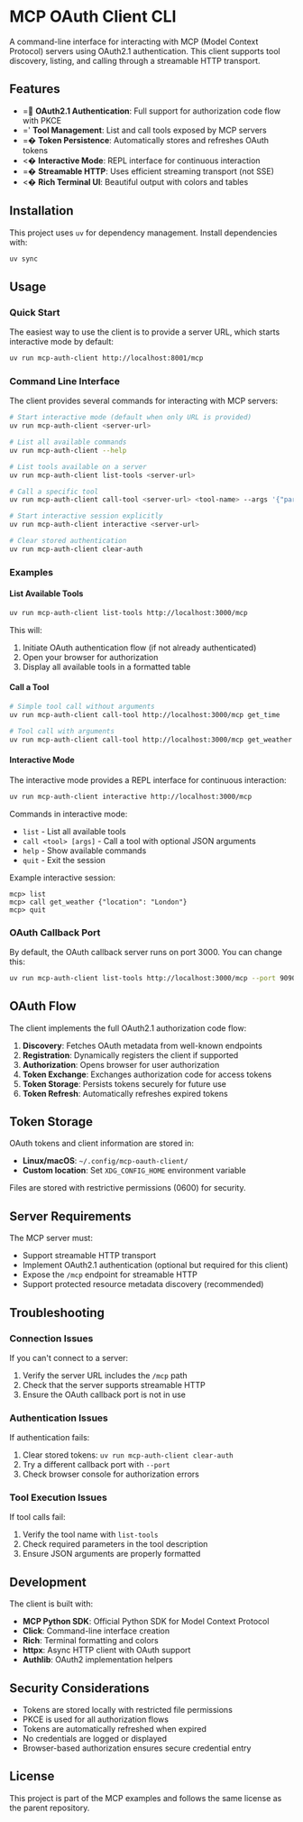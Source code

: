 # MCP OAuth Client CLI

A command-line interface for interacting with MCP (Model Context Protocol) servers using OAuth2.1 authentication. This client supports tool discovery, listing, and calling through a streamable HTTP transport.

## Features

- = **OAuth2.1 Authentication**: Full support for authorization code flow with PKCE
- =' **Tool Management**: List and call tools exposed by MCP servers
- =� **Token Persistence**: Automatically stores and refreshes OAuth tokens
- <� **Interactive Mode**: REPL interface for continuous interaction
- =� **Streamable HTTP**: Uses efficient streaming transport (not SSE)
- <� **Rich Terminal UI**: Beautiful output with colors and tables

## Installation

This project uses `uv` for dependency management. Install dependencies with:

```bash
uv sync
```

## Usage

### Quick Start

The easiest way to use the client is to provide a server URL, which starts interactive mode by default:

```bash
uv run mcp-auth-client http://localhost:8001/mcp
```

### Command Line Interface

The client provides several commands for interacting with MCP servers:

```bash
# Start interactive mode (default when only URL is provided)
uv run mcp-auth-client <server-url>

# List all available commands
uv run mcp-auth-client --help

# List tools available on a server
uv run mcp-auth-client list-tools <server-url>

# Call a specific tool
uv run mcp-auth-client call-tool <server-url> <tool-name> --args '{"param": "value"}'

# Start interactive session explicitly
uv run mcp-auth-client interactive <server-url>

# Clear stored authentication
uv run mcp-auth-client clear-auth
```

### Examples

#### List Available Tools

```bash
uv run mcp-auth-client list-tools http://localhost:3000/mcp
```

This will:
1. Initiate OAuth authentication flow (if not already authenticated)
2. Open your browser for authorization
3. Display all available tools in a formatted table

#### Call a Tool

```bash
# Simple tool call without arguments
uv run mcp-auth-client call-tool http://localhost:3000/mcp get_time

# Tool call with arguments
uv run mcp-auth-client call-tool http://localhost:3000/mcp get_weather --args '{"location": "San Francisco"}'
```

#### Interactive Mode

The interactive mode provides a REPL interface for continuous interaction:

```bash
uv run mcp-auth-client interactive http://localhost:3000/mcp
```

Commands in interactive mode:
- `list` - List all available tools
- `call <tool> [args]` - Call a tool with optional JSON arguments
- `help` - Show available commands
- `quit` - Exit the session

Example interactive session:
```
mcp> list
mcp> call get_weather {"location": "London"}
mcp> quit
```

### OAuth Callback Port

By default, the OAuth callback server runs on port 3000. You can change this:

```bash
uv run mcp-auth-client list-tools http://localhost:3000/mcp --port 9090
```

## OAuth Flow

The client implements the full OAuth2.1 authorization code flow:

1. **Discovery**: Fetches OAuth metadata from well-known endpoints
2. **Registration**: Dynamically registers the client if supported
3. **Authorization**: Opens browser for user authorization
4. **Token Exchange**: Exchanges authorization code for access tokens
5. **Token Storage**: Persists tokens securely for future use
6. **Token Refresh**: Automatically refreshes expired tokens

## Token Storage

OAuth tokens and client information are stored in:
- **Linux/macOS**: `~/.config/mcp-oauth-client/`
- **Custom location**: Set `XDG_CONFIG_HOME` environment variable

Files are stored with restrictive permissions (0600) for security.

## Server Requirements

The MCP server must:
- Support streamable HTTP transport
- Implement OAuth2.1 authentication (optional but required for this client)
- Expose the `/mcp` endpoint for streamable HTTP
- Support protected resource metadata discovery (recommended)

## Troubleshooting

### Connection Issues

If you can't connect to a server:
1. Verify the server URL includes the `/mcp` path
2. Check that the server supports streamable HTTP
3. Ensure the OAuth callback port is not in use

### Authentication Issues

If authentication fails:
1. Clear stored tokens: `uv run mcp-auth-client clear-auth`
2. Try a different callback port with `--port`
3. Check browser console for authorization errors

### Tool Execution Issues

If tool calls fail:
1. Verify the tool name with `list-tools`
2. Check required parameters in the tool description
3. Ensure JSON arguments are properly formatted

## Development

The client is built with:
- **MCP Python SDK**: Official Python SDK for Model Context Protocol
- **Click**: Command-line interface creation
- **Rich**: Terminal formatting and colors
- **httpx**: Async HTTP client with OAuth support
- **Authlib**: OAuth2 implementation helpers

## Security Considerations

- Tokens are stored locally with restricted file permissions
- PKCE is used for all authorization flows
- Tokens are automatically refreshed when expired
- No credentials are logged or displayed
- Browser-based authorization ensures secure credential entry

## License

This project is part of the MCP examples and follows the same license as the parent repository.